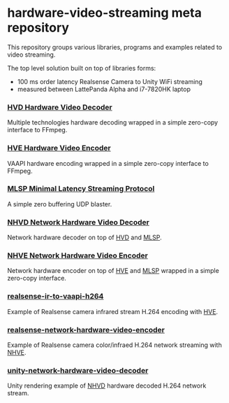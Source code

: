 # hardware-video-streaming meta repository

This repository groups various libraries, programs and examples related to video streaming.

The top level solution built on top of libraries forms:
- 100 ms order latency Realsense Camera to Unity WiFi streaming
- measured between LattePanda Alpha and i7-7820HK laptop
 
### [HVD Hardware Video Decoder](https://github.com/bmegli/hardware-video-decoder)

Multiple technologies hardware decoding wrapped in a simple zero-copy interface to FFmpeg.

### [HVE Hardware Video Encoder](https://github.com/bmegli/hardware-video-encoder)

VAAPI hardware encoding wrapped in a simple zero-copy interface to FFmpeg.

### [MLSP Minimal Latency Streaming Protocol](https://github.com/bmegli/minimal-latency-streaming-protocol)

A simple zero buffering UDP blaster.

### [NHVD Network Hardware Video Decoder](https://github.com/bmegli/network-hardware-video-decoder)

Network hardware decoder on top of [HVD](https://github.com/bmegli/hardware-video-decoder) and [MLSP](https://github.com/bmegli/minimal-latency-streaming-protocol).

### [NHVE Network Hardware Video Encoder](https://github.com/bmegli/network-hardware-video-encoder)

Network hardware encoder on top of [HVE](https://github.com/bmegli/hardware-video-encoder) and [MLSP](https://github.com/bmegli/minimal-latency-streaming-protocol) wrapped in a simple zero-copy interface.

### [realsense-ir-to-vaapi-h264](https://github.com/bmegli/realsense-ir-to-vaapi-h264)

Example of Realsense camera infrared stream H.264 encoding with [HVE](https://github.com/bmegli/hardware-video-encoder).

### [realsense-network-hardware-video-encoder](https://github.com/bmegli/realsense-network-hardware-video-encoder)

Example of Realsense camera color/infraed H.264 network streaming with [NHVE](https://github.com/bmegli/network-hardware-video-encoder).

### [unity-network-hardware-video-decoder](https://github.com/bmegli/unity-network-hardware-video-decoder)

Unity rendering example of [NHVD](https://github.com/bmegli/network-hardware-video-decoder) hardware decoded H.264 network stream.
